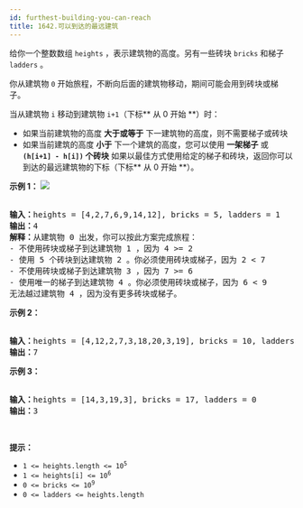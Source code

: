 ```yaml
---
id: furthest-building-you-can-reach
title: 1642.可以到达的最远建筑
---
```

给你一个整数数组 <code>heights</code> ，表示建筑物的高度。另有一些砖块 <code>bricks</code> 和梯子 <code>ladders</code> 。

你从建筑物 <code>0</code> 开始旅程，不断向后面的建筑物移动，期间可能会用到砖块或梯子。

当从建筑物 <code>i</code> 移动到建筑物 <code>i+1</code>（下标** 从 0 开始 **）时：


- 如果当前建筑物的高度 **大于或等于** 下一建筑物的高度，则不需要梯子或砖块
- 如果当前建筑的高度 **小于** 下一个建筑的高度，您可以使用 **一架梯子** 或 **<code>(h[i+1] - h[i])</code> 个砖块**
如果以最佳方式使用给定的梯子和砖块，返回你可以到达的最远建筑物的下标（下标** 从 0 开始 **）。
 

**示例 1：**
![](https://assets.leetcode-cn.com/aliyun-lc-upload/uploads/2020/10/31/q4.gif)

<pre><br/><strong>输入：</strong>heights = [4,2,7,6,9,14,12], bricks = 5, ladders = 1<br/><strong>输出：</strong>4<br/><strong>解释：</strong>从建筑物 0 出发，你可以按此方案完成旅程：<br/>- 不使用砖块或梯子到达建筑物 1 ，因为 4 &gt;= 2<br/>- 使用 5 个砖块到达建筑物 2 。你必须使用砖块或梯子，因为 2 &lt; 7<br/>- 不使用砖块或梯子到达建筑物 3 ，因为 7 &gt;= 6<br/>- 使用唯一的梯子到达建筑物 4 。你必须使用砖块或梯子，因为 6 &lt; 9<br/>无法越过建筑物 4 ，因为没有更多砖块或梯子。<br/></pre>

**示例 2：**


<pre><br/><strong>输入：</strong>heights = [4,12,2,7,3,18,20,3,19], bricks = 10, ladders = 2<br/><strong>输出：</strong>7<br/></pre>

**示例 3：**


<pre><br/><strong>输入：</strong>heights = [14,3,19,3], bricks = 17, ladders = 0<br/><strong>输出：</strong>3<br/></pre>

 

**提示：**


- <code>1 &lt;= heights.length &lt;= 10<sup>5</sup></code>
- <code>1 &lt;= heights[i] &lt;= 10<sup>6</sup></code>
- <code>0 &lt;= bricks &lt;= 10<sup>9</sup></code>
- <code>0 &lt;= ladders &lt;= heights.length</code>

